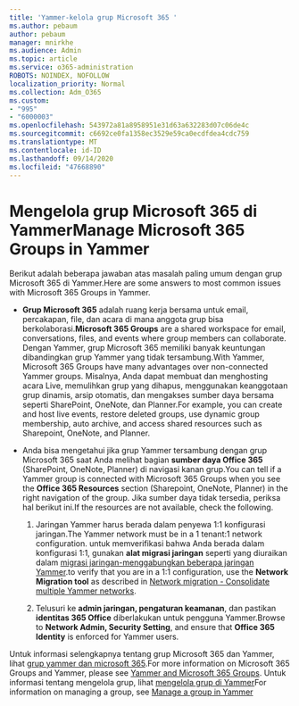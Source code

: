 ```yaml
---
title: 'Yammer-kelola grup Microsoft 365 '
ms.author: pebaum
author: pebaum
manager: mnirkhe
ms.audience: Admin
ms.topic: article
ms.service: o365-administration
ROBOTS: NOINDEX, NOFOLLOW
localization_priority: Normal
ms.collection: Adm_O365
ms.custom:
- "995"
- "6000003"
ms.openlocfilehash: 543972a81a8958951e31d63a632283d07c06de4c
ms.sourcegitcommit: c6692ce0fa1358ec3529e59ca0ecdfdea4cdc759
ms.translationtype: MT
ms.contentlocale: id-ID
ms.lasthandoff: 09/14/2020
ms.locfileid: "47668890"
---
```

# <a name="manage-microsoft-365-groups-in-yammer"></a><span data-ttu-id="0b9c4-102">Mengelola grup Microsoft 365 di Yammer</span><span class="sxs-lookup"><span data-stu-id="0b9c4-102">Manage Microsoft 365 Groups in Yammer</span></span>

<span data-ttu-id="0b9c4-103">Berikut adalah beberapa jawaban atas masalah paling umum dengan grup Microsoft 365 di Yammer.</span><span class="sxs-lookup"><span data-stu-id="0b9c4-103">Here are some answers to most common issues with Microsoft 365 Groups in Yammer.</span></span>

* <span data-ttu-id="0b9c4-104">**Grup Microsoft 365** adalah ruang kerja bersama untuk email, percakapan, file, dan acara di mana anggota grup bisa berkolaborasi.</span><span class="sxs-lookup"><span data-stu-id="0b9c4-104">**Microsoft 365 Groups** are a shared workspace for email, conversations, files, and events where group members can collaborate.</span></span> <span data-ttu-id="0b9c4-105">Dengan Yammer, grup Microsoft 365 memiliki banyak keuntungan dibandingkan grup Yammer yang tidak tersambung.</span><span class="sxs-lookup"><span data-stu-id="0b9c4-105">With Yammer, Microsoft 365 Groups have many advantages over non-connected Yammer groups.</span></span> <span data-ttu-id="0b9c4-106">Misalnya, Anda dapat membuat dan menghosting acara Live, memulihkan grup yang dihapus, menggunakan keanggotaan grup dinamis, arsip otomatis, dan mengakses sumber daya bersama seperti SharePoint, OneNote, dan Planner.</span><span class="sxs-lookup"><span data-stu-id="0b9c4-106">For example, you can create and host live events, restore deleted groups, use dynamic group membership, auto archive, and access shared resources such as Sharepoint, OneNote, and Planner.</span></span>

* <span data-ttu-id="0b9c4-107">Anda bisa mengetahui jika grup Yammer tersambung dengan grup Microsoft 365 saat Anda melihat bagian **sumber daya Office 365** (SharePoint, OneNote, Planner) di navigasi kanan grup.</span><span class="sxs-lookup"><span data-stu-id="0b9c4-107">You can tell if a Yammer group is connected with Microsoft 365 Groups when you see the **Office 365 Resources** section (Sharepoint, OneNote, Planner) in the right navigation of the group.</span></span> <span data-ttu-id="0b9c4-108">Jika sumber daya tidak tersedia, periksa hal berikut ini.</span><span class="sxs-lookup"><span data-stu-id="0b9c4-108">If the resources are not available, check the following.</span></span>

  1. <span data-ttu-id="0b9c4-109">Jaringan Yammer harus berada dalam penyewa 1:1 konfigurasi jaringan.</span><span class="sxs-lookup"><span data-stu-id="0b9c4-109">The Yammer network must be in a 1 tenant:1 network configuration.</span></span> <span data-ttu-id="0b9c4-110">untuk memverifikasi bahwa Anda berada dalam konfigurasi 1:1, gunakan **alat migrasi jaringan** seperti yang diuraikan dalam [migrasi jaringan-menggabungkan beberapa jaringan Yammer](https://docs.microsoft.com/yammer/configure-your-yammer-network/consolidate-multiple-yammer-networks).</span><span class="sxs-lookup"><span data-stu-id="0b9c4-110">to verify that you are in a 1:1 configuration, use the **Network Migration tool** as described in [Network migration - Consolidate multiple Yammer networks](https://docs.microsoft.com/yammer/configure-your-yammer-network/consolidate-multiple-yammer-networks).</span></span>

  2. <span data-ttu-id="0b9c4-111">Telusuri ke **admin jaringan, pengaturan keamanan**, dan pastikan **identitas 365 Office** diberlakukan untuk pengguna Yammer.</span><span class="sxs-lookup"><span data-stu-id="0b9c4-111">Browse to **Network Admin, Security Setting**, and ensure that **Office 365 Identity** is enforced for Yammer users.</span></span>

<span data-ttu-id="0b9c4-112">Untuk informasi selengkapnya tentang grup Microsoft 365 dan Yammer, lihat [grup yammer dan microsoft 365](https://docs.microsoft.com/yammer/manage-yammer-groups/yammer-and-office-365-groups).</span><span class="sxs-lookup"><span data-stu-id="0b9c4-112">For more information on Microsoft 365 Groups and Yammer, please see [Yammer and Microsoft 365 Groups](https://docs.microsoft.com/yammer/manage-yammer-groups/yammer-and-office-365-groups).</span></span> <span data-ttu-id="0b9c4-113">Untuk informasi tentang mengelola grup, lihat [mengelola grup di Yammer](https://support.office.com/article/Manage-a-group-in-Yammer-6e05c6d6-5548-4c88-89cd-e6757a514ef2)</span><span class="sxs-lookup"><span data-stu-id="0b9c4-113">For information on managing a group, see [Manage a group in Yammer](https://support.office.com/article/Manage-a-group-in-Yammer-6e05c6d6-5548-4c88-89cd-e6757a514ef2)</span></span>
